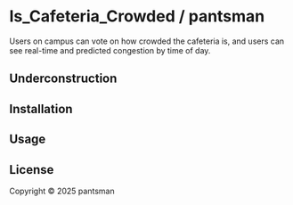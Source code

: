 # Is_Cafeteria_Crowded / pantsman

Users on campus can vote on how crowded the cafeteria is, and users can see real-time and predicted congestion by time of day.

## Underconstruction
## Installation
## Usage

## License
Copyright © 2025 pantsman